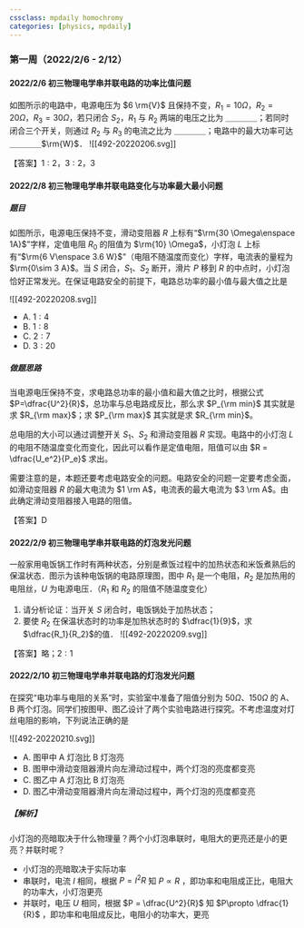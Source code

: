 ```yaml
---
cssclass: mpdaily homochromy
categories: [physics, mpdaily]
---
```


### 第一周（2022/2/6 - 2/12）

#### 2022/2/6 初三物理电学串并联电路的功率比值问题

如图所示的电路中，电源电压为 $6 \rm{V}$ 且保持不变，$R_1=10 \Omega$，$R_2=20 \Omega$，$R_3=30 \Omega$，若只闭合 $S_2$，$R_1$ 与 $R_2$ 两端的电压之比为 ＿＿＿＿；若同时闭合三个开关，则通过 $R_2$ 与 $R_3$ 的电流之比为 ＿＿＿＿；电路中的最大功率可达 ＿＿＿＿$\rm{W}$．
![[492-20220206.svg]]

【答案】$1:2$，$3:2$，$3$


#### 2022/2/8 初三物理电学串并联电路变化与功率最大最小问题

##### 题目

如图所示，电源电压保持不变，滑动变阻器 $R$ 上标有“$\rm{30 \Omega\enspace 1A}$”字样，定值电阻 $R_0$ 的阻值为 $\rm{10} \Omega$，小灯泡 $L$ 上标有“$\rm{6 V\enspace 3.6 W}$"（电阻不随温度而变化）字样，电流表的量程为$\rm{0\sim 3 A}$。当 $S$ 闭合，$S_1$、$S_2$ 断开，滑片 $P$ 移到 $R$ 的中点时，小灯泡恰好正常发光。在保证电路安全的前提下，电路总功率的最小值与最大值之比是

![[492-20220208.svg]]
- A. $1:4$
- B. $1:8$
- C. $2:7$
- D. $3:20$

##### 做题思路

当电源电压保持不变，求电路总功率的最小值和最大值之比时，根据公式 $P=\dfrac{U^2}{R}$，总功率与总电路成反比，那么求 $P_{\rm min}$ 其实就是求 $R_{\rm max}$；求 $P_{\rm max}$ 其实就是求 $R_{\rm min}$。

总电阻的大小可以通过调整开关 $S_1$、$S_2$ 和滑动变阻器 $R$ 实现。电路中的小灯泡 $L$ 的电阻不随温度变化而变化，因此可以看作是定值电阻，阻值可以由 $R = \dfrac{U_e^2}{P_e}$ 求出。

需要注意的是，本题还要考虑电路安全的问题。电路安全的问题一定要考虑全面，如滑动变阻器 $R$ 的最大电流为 $1 \rm A$，电流表的最大电流为 $3 \rm A$。由此确定滑动变阻器接入电路的阻值。

【答案】D

#### 2022/2/9 初三物理电学串并联电路的灯泡发光问题

一般家用电饭锅工作时有两种状态，分别是煮饭过程中的加热状态和米饭煮熟后的保温状态．图示为该种电饭锅的电路原理图，图中 $R_1$ 是一个电阻，$R_2$ 是加热用的电阻丝，$U$ 为电源电压．（$R_1$ 和 $R_2$ 的阻值不随温度变化）
1. 请分析论证：当开关 $S$ 闭合时，电饭锅处于加热状态；
2. 要使 $R_2$ 在保温状态时的功率是加热状态时的 $\dfrac{1}{9}$，求 $\dfrac{R_1}{R_2}$的值．
![[492-20220209.svg]]

【答案】略；$2:1$


#### 2022/2/10 初三物理电学串并联电路的灯泡发光问题

在探究“电功率与电阻的关系”时，实验室中准备了阻值分别为 $50 \Omega$、$150 \Omega$ 的 A、B 两个灯泡。同学们按图甲、图乙设计了两个实验电路进行探究。不考虑温度对灯丝电阻的影响，下列说法正确的是

![[492-20220210.svg]]

- A. 图甲中 A 灯泡比 B 灯泡亮
- B. 图甲中滑动变阻器滑片向左滑动过程中，两个灯泡的亮度都变亮
- C. 图乙中 A 灯泡比 B 灯泡亮
- D. 图乙中滑动变阻器滑片向左滑动过程中，两个灯泡的亮度都变亮

##### 【解析】

小灯泡的亮暗取决于什么物理量？两个小灯泡串联时，电阻大的更亮还是小的更亮？并联时呢？
- 小灯泡的亮暗取决于实际功率
- 串联时，电流 $I$ 相同，根据 $P = I^2 R$ 知 $P\propto R$ ，即功率和电阻成正比，电阻大的功率大，小灯泡更亮
- 并联时，电压 $U$ 相同，根据 $P = \dfrac{U^2}{R}$ 知 $P\propto \dfrac{1}{R}$ ，即功率和电阻成反比，电阻小的功率大，更亮

